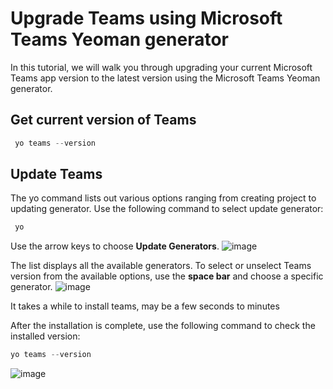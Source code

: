 # Upgrade Teams using Microsoft Teams Yeoman generator
In this tutorial, we will walk you through upgrading your current Microsoft Teams app version to the latest version using the Microsoft Teams Yeoman generator. 
## Get current version of Teams
```PowerShell
 yo teams --version
```
## Update Teams
The yo command lists out various options ranging from creating project to updating generator. Use the following command to select update generator:
```PowerShell
 yo
```
Use the arrow keys to choose **Update Generators**.
![image](https://github.com/divya-akula/msteams-docs/blob/master/msteams-platform/assets/images/Update-Teams/YoSelectUpdateGen.png)

The list displays all the available generators. To select or unselect Teams version from the available options, use the **space bar** and choose a specific generator.
![image](https://github.com/divya-akula/msteams-docs/blob/master/msteams-platform/assets/images/Update-Teams//UseSpaceToSelectGenerators.png)

It takes a while to install teams, may be a few seconds to minutes

After the installation is complete, use the following command to check the installed version:

```PowerShell
yo teams --version
```
![image](https://github.com/divya-akula/msteams-docs/blob/master/msteams-platform/assets/images/Update-Teams/FindVersionAfterInstallation.png)
